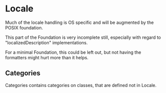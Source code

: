 # Locale

Much of the locale handling is OS specific and will be augmented by
the POSIX foundation.

This part of the Foundation is very incomplete still, especially with
regard to "localizedDescription" implementations.

For a minimal Foundation, this could be left out, but not having the formatters
might hurt more than it helps.

## Categories

Categories contains categories on classes, that are defined not in Locale.
